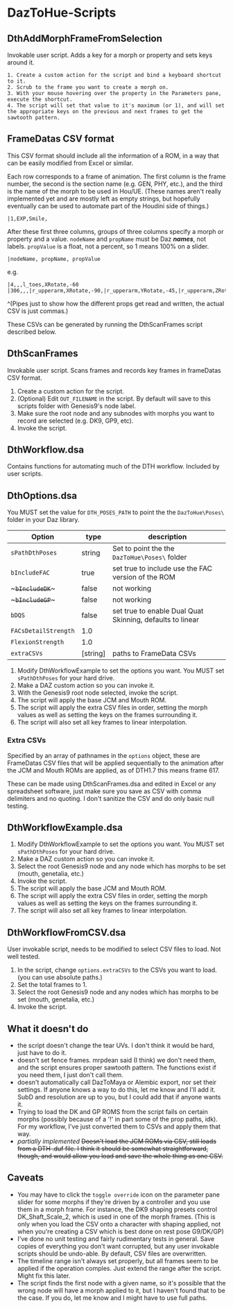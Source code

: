 # DazToHue-Scripts

## DthAddMorphFrameFromSelection

Invokable user script. Adds a key for a morph or property and sets keys around it. 

	1. Create a custom action for the script and bind a keyboard shortcut to it. 
	2. Scrub to the frame you want to create a morph on. 
	3. With your mouse hovering over the property in the Parameters pane, execute the shortcut.
	4. The script will set that value to it's maximum (or 1), and will set the appropriate keys on the previous and next frames to get the sawtooth pattern. 

## FrameDatas CSV format

This CSV format should include all the information of a ROM, in a way that can be easily modified from Excel or similar. 

Each row corresponds to a frame of animation. The first column is the frame number, the second is the section name (e.g. GEN, PHY, etc.), and the third is the name of the morph to be used in Hou/UE. (These names aren't really implemented yet and are mostly left as empty strings, but hopefully eventually can be used to automate part of the Houdini side of things.)

	|1,EXP,Smile, 

After these first three columns, groups of three columns specify a morph or property and a value. `nodeName` and `propName` must be Daz ***names***, not labels. `propValue` is a float, not a percent, so 1 means 100% on a slider.   

	|nodeName, propName, propValue

e.g.  

    |4,,,l_toes,XRotate,-60
    |306,,,|r_upperarm,XRotate,-90,|r_upperarm,YRotate,-45,|r_upperarm,ZRotate,-45|

^(Pipes just to show how the different props get read and written, the actual CSV is just commas.)

These CSVs can be generated by running the DthScanFrames script described below.

## DthScanFrames 

Invokable user script. Scans frames and records key frames in frameDatas CSV format.

1. Create a custom action for the script. 
2. (Optional) Edit `OUT_FILENAME` in the script. By default will save to this scripts folder with Genesis9's node label.
3. Make sure the root node and any subnodes with morphs you want to record are selected (e.g. DK9, GP9, etc).
4. Invoke the script. 


##  DthWorkflow.dsa

Contains functions for automating much of the DTH workflow. Included by user scripts. 

## DthOptions.dsa
You MUST set the value for `DTH_POSES_PATH` to point the the `DazToHue\Poses\` folder in your Daz library.

|Option | type | description|
|---|---|---|
|`sPathDthPoses`|string| Set to point the the `DazToHue\Poses\` folder|
|`bIncludeFAC`| true | set true to include use the FAC version of the ROM|
|~~~`bIncludeDK`~~~| false|not working|
|~~~`bIncludeGP`~~~| false|not working|
|`bDQS`| false| set true to enable Dual Quat Skinning, defaults to linear|
|`FACsDetailStrength`| 1.0||
|`FlexionStrength`| 1.0||
|`extraCSVs`|[string]|paths to FrameData CSVs|

1. Modify DthWorkflowExample to set the options you want. You MUST set `sPathDthPoses` for your hard drive. 
2. Make a DAZ custom action so you can invoke it. 
3. With the Genesis9 root node selected, invoke the script. 
4. The script will apply the base JCM and Mouth ROM. 
5. The script will apply the extra CSV files in order, setting the morph values as well as setting the keys on the frames surrounding it. 
6. The script will also set all key frames to linear interpolation. 

### Extra CSVs

Specified by an array of pathnames in the `options` object, these are FrameDatas CSV files that will be applied sequentially to the animation after the JCM and Mouth ROMs are applied, as of DTH1.7 this means frame 617. 

These can be made using DthScanFrames.dsa and edited in Excel or any spreadsheet software, just make sure you save as CSV with comma delimiters and no quoting. I don't sanitize the CSV and do only basic null testing. 

## DthWorkflowExample.dsa

1. Modify DthWorkflowExample to set the options you want. You MUST set `sPathDthPoses` for your hard drive. 
2. Make a DAZ custom action so you can invoke it. 
3. Select the root Genesis9 node and any node which has morphs to be set (mouth, genetalia, etc.)
4. Invoke the script. 
5. The script will apply the base JCM and Mouth ROM. 
6. The script will apply the extra CSV files in order, setting the morph values as well as setting the keys on the frames surrounding it. 
7. The script will also set all key frames to linear interpolation. 

## DthWorkflowFromCSV.dsa

User invokable script, needs to be modified to select CSV files to load. Not well tested.

1. In the script, change `options.extraCSVs` to the CSVs you want to load. (you can use absolute paths.)
2. Set the total frames to 1. 
3. Select the root Genesis9 node and any nodes which has morphs to be set (mouth, genetalia, etc.)
4. Invoke the script. 



## What it doesn't do

* the script doesn't change the tear UVs. I don't think it would be hard, just have to do it.
* doesn't set fence frames. mrpdean said (I think) we don't need them, and the script ensures proper sawtooth pattern. The functions exist if you need them, I just don't call them. 
* doesn't automatically call DazToMaya or Alembic export, nor set their settings. If anyone knows a way to do this, let me know and I'll add it. SubD and resolution are up to you, but I could add that if anyone wants it. 
* Trying to load the DK and GP ROMS from the script fails on certain morphs (possibly because of a '!' in part some of the prop paths, idk). For my workflow, I've just converted them to CSVs and apply them that way. 
* *partially implemented* ~~Doesn't load the JCM ROMs via CSV, still loads from a DTH .duf file. I think it should be somewhat straightforward, though, and would allow you load and save the whole thing as one CSV.~~


## Caveats

* You may have  to click the `toggle override` icon on the parameter pane slider for some morphs if they're driven by a controller and you use them in a morph frame. For instance, the DK9 shaping presets control DK_Shaft_Scale_2, which is used in one of the morph frames. (This is only when you load the CSV onto a character with shaping applied, not when you're creating a CSV which is best done on rest pose G9/DK/GP) 
* I've done no unit testing and fairly rudimentary tests in general. Save copies of everything you don't want corrupted, but any user invokable scripts should be undo-able. By default, CSV files are overwritten. 
* The timeline range isn't always set properly, but all frames seem to be applied if the operation comples. Just extend the range after the script. Might fix this later. 
* The script finds the first node with a given name, so it's possible that the wrong node will have a morph applied to it, but I haven't found that to be the case. If you do, let me know and I might have to use full paths.

